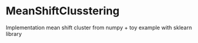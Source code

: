 # MeanShiftClusstering
Implementation mean shift cluster from numpy + toy example with sklearn library
